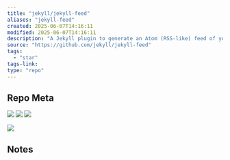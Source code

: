 ```yaml
---
title: "jekyll/jekyll-feed"
aliases: "jekyll-feed"
created: 2025-06-07T14:16:11
modified: 2025-06-07T14:16:11
description: "A Jekyll plugin to generate an Atom (RSS-like) feed of your Jekyll posts"
source: "https://github.com/jekyll/jekyll-feed"
tags:
  - "star"
tags-link:
type: "repo"
---
```

## Repo Meta

![](https://img.shields.io/github/stars/jekyll/jekyll-feed?style=for-the-badge&label=stars) ![](https://img.shields.io/github/repo-size/jekyll/jekyll-feed?style=for-the-badge&label=size) ![](https://img.shields.io/github/created-at/jekyll/jekyll-feed?style=for-the-badge&label=since)

[![](https://github-readme-stats.vercel.app/api/pin/?username=jekyll&repo=jekyll-feed&bg_color=00000000)](https://github.com/jekyll/jekyll-feed)

## Notes

